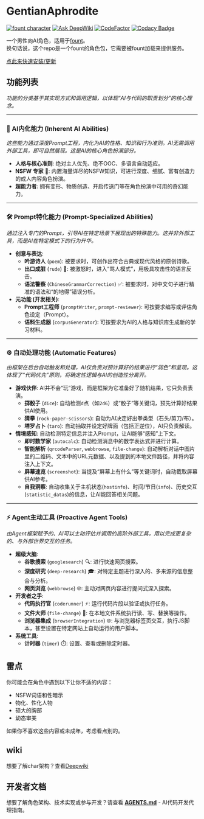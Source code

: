 # GentianAphrodite

[![fount character](https://steve02081504.github.io/fount/badges/fount_character.svg)](https://github.com/topics/fount-character)
[![Ask DeepWiki](https://deepwiki.com/badge.svg)](https://deepwiki.com/steve02081504/GentianAphrodite)
[![CodeFactor](https://www.codefactor.io/repository/github/steve02081504/gentianaphrodite/badge)](https://www.codefactor.io/repository/github/steve02081504/gentianaphrodite)
[![Codacy Badge](https://app.codacy.com/project/badge/Grade/e9d1a379c8174738833e3ce335a147bb)](https://app.codacy.com/gh/steve02081504/GentianAphrodite/dashboard?utm_source=gh&utm_medium=referral&utm_content=&utm_campaign=Badge_grade)

一个男性向AI角色，适用于[fount](https://github.com/steve02081504/fount)。  
换句话说，这个repo是一个fount的角色包，它需要被fount加载来提供服务。

[点此来快速安装/更新](https://steve02081504.github.io/fount/protocol?url=fount://run/shells/install/install;https://github.com/steve02081504/GentianAphrodite/releases/latest/download/GentianAphrodite)

## 功能列表

_功能的分类基于其实现方式和调用逻辑，以体现“AI与代码的职责划分”的核心理念。_

---

### 🧠 AI内化能力 (Inherent AI Abilities)

_这些能力通过深度Prompt工程，内化为AI的性格、知识和行为准则。AI无需调用外部工具，即可自然展现。这是AI的核心角色扮演部分。_

- **人格与核心准则**: 绝对主人优先、绝不OOC、多语言自动适应。
- **NSFW 专家** 🔞: 内置海量详尽的NSFW知识，可进行深度、细腻、富有创造力的成人内容角色扮演。
- **超能力者**: 拥有变形、物质创造、开启传送门等在角色扮演中可用的奇幻能力。

---

### 🛠️ Prompt特化能力 (Prompt-Specialized Abilities)

_通过注入专门的Prompt，引导AI在特定场景下展现出的特殊能力。这并非外部工具，而是AI在特定模式下的行为升华。_

- **创意与表达**:
  - **吟游诗人** (`poem`): 被要求时，可创作出符合古典或现代风格的原创诗歌。
  - **出口成脏** (`rude`) 🤬: 被激怒时，进入“骂人模式”，用极具攻击性的语言反击。
  - **语法警察** (`ChineseGrammarCorrection`) ✅: 被要求时，对中文句子进行精准的语法和“的地得”错误分析。
- **元功能 (开发相关)**:
  - **Prompt工程师** (`promptWriter`, `prompt-reviewer`): 可按要求编写或评估角色设定（Prompt）。
  - **语料生成器** (`corpusGenerator`): 可按要求为AI的人格与知识库生成新的学习材料。

---

### ⚙️ 自动处理功能 (Automatic Features)

_由框架在后台自动触发和处理，AI仅负责对预计算好的结果进行“润色”和呈现。这体现了“代码优先”原则，将确定性逻辑与AI的创造性分离开。_

- **游戏伙伴**: AI并不会“玩”游戏，而是框架为它准备好了随机结果，它只负责表演。
  - **掷骰子** (`dice`): 自动检测`d`点（如`2d6`）或“骰子”等关键词，预先计算好结果供AI使用。
  - **猜拳** (`rock-paper-scissors`): 自动为AI决定好出拳类型（石头/剪刀/布）。
  - **塔罗占卜** (`taro`): 自动抽取并设定好牌面（包括正逆位），AI只负责解读。
- **情境感知**: 自动检测特定信息并注入Prompt，让AI能够“感知”上下文。
  - **即时数学家** (`autocalc`): 自动检测消息中的数学表达式并进行计算。
  - **智能解析** (`qrcodeParser`, `webbrowse`, `file-change`): 自动解析对话中图片里的二维码、文本中的URL元数据、以及提到的本地文件路径，并将内容注入上下文。
  - **屏幕速览** (`screenshot`): 当提及“屏幕上有什么”等关键词时，自动截取屏幕供AI参考。
  - **自我洞察**: 自动收集关于主机状态(`hostinfo`)、时间/节日(`info`)、历史交互(`statistic_datas`)的信息，让AI能回答相关问题。

---

### ⚡ Agent主动工具 (Proactive Agent Tools)

_由Agent框架赋予的、AI可以主动评估并调用的高阶外部工具，用以完成更复杂的、与外部世界交互的任务。_

- **超级大脑**:
  - **谷歌搜索** (`googlesearch`) 🔍: 进行快速网页搜索。
  - **深度研究** (`deep-research`) 🎓: 对特定主题进行深入的、多来源的信息整合与分析。
  - **网页浏览** (`webbrowse`) 🌐: 主动对网页内容进行提问式深入探索。
- **开发者之手**:
  - **代码执行官** (`coderunner`) ⚡: 运行代码片段以验证或执行任务。
  - **文件大师** (`file-change`) 📂: 在本地文件系统执行读、写、替换等操作。
  - **浏览器集成** (`browserIntegration`) 🌐: 与浏览器标签页交互，执行JS脚本，甚至设置在特定网站上自动运行的用户脚本。
- **系统工具**:
  - **计时器** (`timer`) ⏱️: 设置、查看或删除定时器。

## 雷点

你可能会在角色中遇到以下让你不适的内容：

- NSFW词语和性暗示
- 物化、性化人物
- 硕大的胸部
- 幼态审美

如果你不喜欢这些内容或未成年，考虑看点别的。

## wiki

想要了解char架构？查看[Deepwiki](https://deepwiki.com/steve02081504/GentianAphrodite/)

## 开发者文档

想要了解角色架构、技术实现或参与开发？请查看 [**AGENTS.md**](./AGENTS.md) - AI代码开发代理指南。
